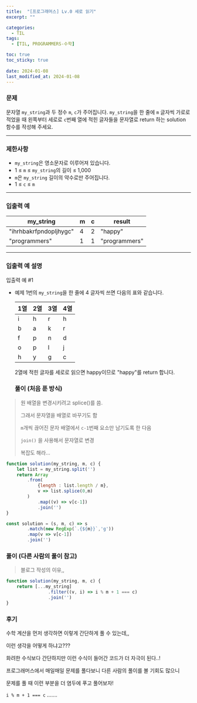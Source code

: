 ```yaml
---
title:  "[프로그래머스] Lv.0 세로 읽기"
excerpt: ""

categories:
  - TIL
tags:
  - [TIL, PROGRAMMERS-수학]

toc: true
toc_sticky: true
 
date: 2024-01-08
last_modified_at: 2024-01-08
---
```



### 문제

문자열 `my_string`과 두 정수 `m`, `c`가 주어집니다. `my_string`을 한 줄에 `m` 글자씩 가로로 적었을 때 왼쪽부터 세로로 `c`번째 열에 적힌 글자들을 문자열로 return 하는 solution 함수를 작성해 주세요.

---


### 제한사항

- `my_string`은 영소문자로 이루어져 있습니다.
- 1 ≤ `m` ≤ `my_string`의 길이 ≤ 1,000
- `m`은 `my_string` 길이의 약수로만 주어집니다.
- 1 ≤ `c` ≤ `m`

---


### 입출력 예

| my_string | m | c | result |
| --- | --- | --- | --- |
| "ihrhbakrfpndopljhygc" | 4 | 2 | "happy" |
| "programmers" | 1 | 1 | "programmers" |

---

### 입출력 예 설명

입출력 예 #1

- 예제 1번의 `my_string`을 한 줄에 4 글자씩 쓰면 다음의 표와 같습니다.
    
    
    | 1열 | 2열 | 3열 | 4열 |
    | --- | --- | --- | --- |
    | i | h | r | h |
    | b | a | k | r |
    | f | p | n | d |
    | o | p | l | j |
    | h | y | g | c |
    
    2열에 적힌 글자를 세로로 읽으면 happy이므로 "happy"를 return 합니다.


    
  ### 풀이 (처음 푼 방식)

>  
> 
> 원 배열을 변경시키려고 splice()를 씀. 
> 
> 그래서 문자열을 배열로 바꾸기도 함
> 
> `m`개씩 끊어진 문자 배열에서 `c-1`번째 요소만 남기도록 한 다음
> 
> `join()` 을 사용해서 문자열로 변경
> 
> 복잡도 해라…
> 

```jsx
function solution(my_string, m, c) {
    let list = my_string.split('')
    return Array
        .from(
            {length : list.length / m}, 
            v => list.splice(0,m)
        )
            .map((v) => v[c-1])
            .join('')    
}
```

```jsx
const solution = (s, m, c) => s
		.match(new RegExp(`.{${m}}`,'g'))
		.map(v => v[c-1])
		.join('')
```

### 풀이 (다른 사람의 풀이 참고)

> 블로그 작성의  이유,,
> 

```jsx
function solution(my_string, m, c) {
    return [...my_string]
				.filter((v, i) => i % m + 1 === c)
				.join('')
}
```

### 후기

수학 계산을 먼저 생각하면 이렇게 간단하게 풀 수 있는데,,

이런 생각을 어떻게 하냐고???

화려한 수식보다 간단하지만 이런 수식이 들어간 코드가 더 자극이 된다..! 

프로그래머스에서 매일매일 문제를 풀다보니 다른 사람의 풀이를 볼 기회도 많으니

문제를 풀 때 이런 부분을 더 염두에 푸고  풀어보자! 

`i % m + 1 === c` …….